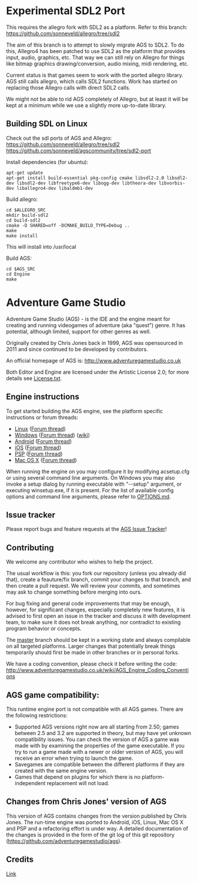 # Experimental SDL2 Port

This requires the allegro fork with SDL2 as a platform. Refer to this branch:
https://github.com/sonneveld/allegro/tree/sdl2

The aim of this branch is to attempt to slowly migrate AGS to SDL2. To do this, Allegro4 has been
patched to use SDL2 as the platform that provides input, audio, graphics, etc. That way we can still
rely on Allegro for things like bitmap graphics drawing/conversion, audio mixing, midi rendering, etc.

Current status is that games seem to work with the ported allegro library. AGS still calls allegro, which
calls SDL2 functions. Work has started on replacing those Allegro calls with direct SDL2 calls.

We might not be able to rid AGS completely of Allegro, but at least it will be kept at a minimum while 
we use a slightly more up-to-date library.


## Building SDL on Linux

Check out the sdl ports of AGS and Allegro:
https://github.com/sonneveld/allegro/tree/sdl2
https://github.com/sonneveld/agscommunity/tree/sdl2-port

Install dependencies (for ubuntu):

    apt-get update
    apt-get install build-essential pkg-config cmake libsdl2-2.0 libsdl2-dev libsdl2-dev libfreetype6-dev libogg-dev libtheora-dev libvorbis-dev liballegro4-dev libaldmb1-dev

Build allegro:

    cd $ALLEGRO_SRC
    mkdir build-sdl2
    cd build-sdl2
    cmake -D SHARED=off -DCMAKE_BUILD_TYPE=Debug ..
    make
    make install

This will install into /usr/local

Build AGS:

    cd $AGS_SRC
    cd Engine
    make


# Adventure Game Studio

Adventure Game Studio (AGS) - is the IDE and the engine meant for creating and running videogames of adventure (aka "quest") genre. It has potential, although limited, support for other genres as well.

Originally created by Chris Jones back in 1999, AGS was opensourced in 2011 and since continued to be developed by contributors.

An official homepage of AGS is: http://www.adventuregamestudio.co.uk

Both Editor and Engine are licensed under the Artistic License 2.0; for more details see [License.txt](License.txt).


## Engine instructions

To get started building the AGS engine, see the platform specific instructions or forum threads:

-    [Linux](debian/README.md) ([Forum thread](http://www.adventuregamestudio.co.uk/forums/index.php?topic=46152.0))
-    [Windows](Windows/README.md) ([Forum thread](http://www.adventuregamestudio.co.uk/forums/index.php?topic=46847.0)) ([wiki](http://www.adventuregamestudio.co.uk/wiki/Compiling_AGS))
-    [Android](Android/README.md) ([Forum thread](http://www.adventuregamestudio.co.uk/forums/index.php?topic=44768.0))
-    [iOS](iOS/README.md) ([Forum thread](http://www.adventuregamestudio.co.uk/forums/index.php?topic=46040.0))
-    [PSP](PSP/README.md) ([Forum thread](http://www.adventuregamestudio.co.uk/forums/index.php?topic=43998.0))
-    [Mac OS X](OSX/README.md) ([Forum thread](http://www.adventuregamestudio.co.uk/forums/index.php?topic=47264.0))

When running the engine on you may configure it by modifying acsetup.cfg or using several command line arguments.
On Windows you may also invoke a setup dialog by running executable with "--setup" argument, or executing winsetup.exe, if it is present.
For the list of available config options and command line arguments, please refer to [OPTIONS.md](OPTIONS.md).


## Issue tracker

Please report bugs and feature requests at the [AGS Issue Tracker](http://www.adventuregamestudio.co.uk/forums/index.php?action=projects)!


## Contributing

We welcome any contributor who wishes to help the project.

The usual workflow is this: you fork our repository (unless you already did that), create a feauture/fix branch, commit your changes to that branch, and then create a pull request. We will review your commits, and sometimes may ask to change something before merging into ours.

For bug fixing and general code improvements that may be enough, however, for significant changes, especially completely new features, it is advised to first open an issue in the tracker and discuss it with development team, to make sure it does not break anything, nor contradict to existing program behavior or concepts.

The [master](https://github.com/adventuregamestudio/ags/tree/master) branch should be kept in a working state and always compilable on all targeted platforms.
Larger changes that potentially break things temporarily should first be made in other branches or in personal forks.

We have a coding convention, please check it before writing the code: http://www.adventuregamestudio.co.uk/wiki/AGS_Engine_Coding_Conventions


## AGS game compatibility:

This runtime engine port is not compatible with all AGS games. There are the
following restrictions:

-   Supported AGS versions right now are all starting from 2.50; games between 2.5 and
    3.2 are supported in theory, but may have yet unknown compatibility issues.
    You can check the version of AGS a game was made with by examining the properties
    of the game executable.
    If you try to run a game made with a newer or older version of AGS, you will
    receive an error when trying to launch the game.
-   Savegames are compatible between the different platforms if they are created
    with the same engine version.
-   Games that depend on plugins for which there is no platform-independent
    replacement will not load.

	
## Changes from Chris Jones' version of AGS

This version of AGS contains changes from the version published by Chris Jones.
The run-time engine was ported to Android, iOS, Linux, Mac OS X and PSP and a refactoring effort is under way.
A detailed documentation of the changes is provided in the form of the git log of this git repository
(https://github.com/adventuregamestudio/ags).


## Credits

[Link](Credits.txt)
